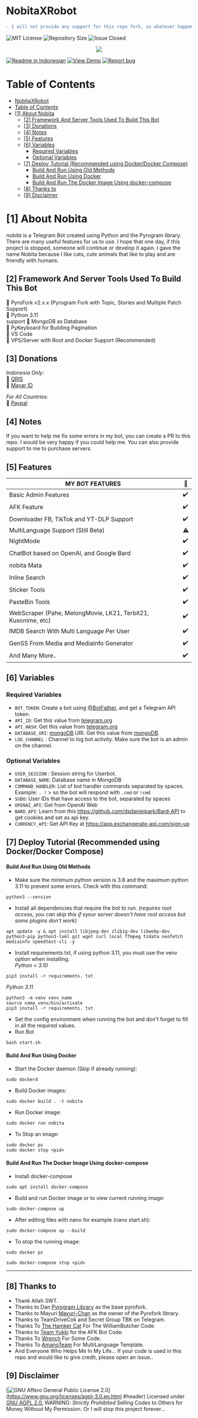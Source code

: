 # NobitaXRobot
```diff
- I will not provide any support for this repo fork, so whatever happens is your responsibility. Don't contact me because of your own mistakes. I'll stop updating this repo, just a few small fixes I'll make.
```

<!--Badges-->
![MIT License][license-shield] ![Repository Size][repository-size-shield] ![Issue Closed][issue-closed-shield]

<!--Project Title Image-->
<p align="center">
   <img src="https://mallucampaign.in/images/img_1703398362.jpg"/>
</p>

<!--Project Buttons-->
  [![Readme in Indonesian][readme-ko-shield]][readme-ko-url] [![View Demo][view-demo-shield]][view-demo-url] [![Report bug][ report-bug-shield]][report-bug-url] <!-- [![Request feature][request-feature-shield]][request-feature-url] -->

<!--Table of Contents-->
# Table of Contents
- [NobitaXRobot](#nobitaxrobot)
- [Table of Contents](#table-of-contents)
- [\[1\] About Nobita](#1-about-nobita)
  - [\[2\] Framework And Server Tools Used To Build This Bot](#2-framework-and-server-tools-used-to-build-this-bot)
  - [\[3\] Donations](#3-donations)
  - [\[4\] Notes](#4-notes)
  - [\[5\] Features](#5-features)
  - [\[6\] Variables](#6-variables)
    - [Required Variables](#required-variables)
    - [Optional Variables](#optional-variables)
  - [\[7\] Deploy Tutorial (Recommended using Docker/Docker Compose)](#7-deploy-tutorial-recommended-using-dockerdocker-compose)
      - [Build And Run Using Old Methods](#build-and-run-using-old-methods)
      - [Build And Run Using Docker](#build-and-run-using-docker)
      - [Build And Run The Docker Image Using docker-compose](#build-and-run-the-docker-image-using-docker-compose)
  - [\[8\] Thanks to](#8-thanks-to)
  - [\[9\] Disclaimer](#9-disclaimer)

# [1] About Nobita
*nobita* is a Telegram Bot created using Python and the Pyrogram library. There are many useful features for us to use. I hope that one day, if this project is stopped, someone will continue or develop it again. I gave the name Nobita because I like cats, cute animals that like to play and are friendly with humans.

## [2] Framework And Server Tools Used To Build This Bot
  🌱 PyroFork v2.x.x (Pyrogram Fork with Topic, Stories and Multiple Patch Support)<br>
  🌱 Python 3.11<br>support
  🌱 MongoDB as Database<br>
  🌱 PyKeyboard for Building Pagination<br>
  🌱 VS Code<br>
  🌱 VPS/Server with Root and Docker Support (Recommended)<br>

## [3] Donations
*Indonesia Only:*<br>
  🌱 [QRIS][qris-url]<br>
  🌱 [Mayar ID][mayar]<br>

*For All Countries:*<br>
  🌱 [Paypal][paypal-url]<br>

## [4] Notes
If you want to help me fix some errors in my bot, you can create a PR to this repo. I would be very happy if you could help me. You can also provide support to me to purchase servers.

## [5] Features

| MY BOT FEATURES                                               | 🌱   |
| ------------------------------------------------------------- | --- |
| Basic Admin Features                                          | ✔️   |
| AFK Feature                                                   | ✔️   |
| Downloader FB, TikTok and YT-DLP Support                      | ✔️   |
| MultiLanguage Support (Still Beta)                            | ⚠️   |
| NightMode                                                     | ✔️   |
| ChatBot based on OpenAI, and Google Bard                      | ✔️   |
| nobita Mata                                                   | ✔️   |
| Inline Search                                                 | ✔️   |
| Sticker Tools                                                 | ✔️   |
| PasteBin Tools                                                | ✔️   |
| WebScraper (Pahe, MelongMovie, LK21, Terbit21, Kusonime, etc) | ✔️   |
| IMDB Search With Multi Language Per User                      | ✔️   |
| GenSS From Media and MediaInfo Generator                      | ✔️   |
| And Many More..                                               | ✔️   |

## [6] Variables

### Required Variables
* `BOT_TOKEN`: Create a bot using [@BotFather](https://t.me/BotFather), and get a Telegram API token.
* `API_ID`: Get this value from [telegram.org](https://my.telegram.org/apps)
* `API_HASH`: Get this value from [telegram.org](https://my.telegram.org/apps)
* `DATABASE_URI`: [mongoDB](https://www.mongodb.com) URI. Get this value from [mongoDB](https://www.mongodb.com).
* `LOG_CHANNEL` : Channel to log bot activity. Make sure the bot is an admin on the channel.

### Optional Variables
* `USER_SESSION` : Session string for Userbot.
* `DATABASE_NAME`: Database name in MongoDB
* `COMMAND_HANDLER`: List of bot handler commands separated by spaces. Example: `. !` > so the bot will respond with `.cmd` or `!cmd`
* `SUDO`: User IDs that have access to the bot, separated by spaces
* `OPENAI_API`: Get from OpenAI Web
* `BARD_API`: Learn from this https://github.com/dsdanielpark/Bard-API to get cookies and set as api key.
* `CURRENCY_API`: Get API Key at https://app.exchangerate-api.com/sign-up

## [7] Deploy Tutorial (Recommended using Docker/Docker Compose)

#### Build And Run Using Old Methods
- Make sure the minimum python version is 3.8 and the maximum python 3.11 to prevent some errors. Check with this command:
```
python3 --version
```
- Install all dependencies that require the bot to run. *(requires root access, you can skip this if syour server doesn't have root access but some plugins don't work)*
```
apt update -y & apt install libjpeg-dev zlib1g-dev libwebp-dev python3-pip python3-lxml git wget curl local ffmpeg tzdata neofetch mediainfo speedtest-cli -y
```
- Install requirements.txt, if using python 3.11, you must use the venv option when installing.<br/>
*Python < 3.10*
```
pip3 install -r requirements. txt
```
*Python 3.11*
```
python3 -m venv venv_name
source nama_venv/bin/activate
pip3 install -r requirements. txt
```
- Set the config environment when running the bot and don't forget to fill in all the required values.
- Run Bot
```
bash start.sh
```

#### Build And Run Using Docker

- Start the Docker daemon (Skip if already running):
```
sudo dockerd
```
- Build Docker images:
```
sudo docker build . -t nobita
```
- Run Docker image:
```
sudo docker run nobita
```
- To Stop an image:
```
sudo docker ps
sudo docker stop <pid>
```

#### Build And Run The Docker Image Using docker-compose

- Install docker-compose
```
sudo apt install docker-compose
```
- Build and run Docker image or to view current running image:
```
sudo docker-compose up
```
- After editing files with nano for example (nano start.sh):
```
sudo docker-compose up --build
```
- To stop the running image:
```
sudo docker ps
```
```
sudo docker-compose stop <pid>
```

----


## [8] Thanks to
  - Thank Allah SWT.
  - Thanks to Dan [Pyrogram Library](https://github.com/pyrogram/pyrogram) as the base pyrofork.
  - Thanks to Mayuri [Mayuri-Chan](https://github.com/Mayuri-Chan) as the owner of the Pyrofork library.
  - Thanks to TeamDriveCok and Secret Group TBK on Telegram.
  - Thanks To [The Hamker Cat](https://github.com/TheHamkerCat) For The WilliamButcher Code.
  - Thanks to [Team Yukki](https://github.com/TeamYukki) for the AFK Bot Code.
  - Thanks To [Wrench](https://github.com/EverythingSuckz) For Some Code.
  - Thanks To [AmanoTeam](https://github.com/AmanoTeam) For MultiLanguage Template.
  - And Everyone Who Helps Me In My Life...
If your code is used in this repo and would like to give credit, please open an issue..

## [9] Disclaimer
[![GNU Affero General Public License 2.0](https://www.gnu.org/graphics/agplv3-155x51.png)](https://www.gnu.org/licenses/agpl-3.0.en.html #header)
Licensed under [GNU AGPL 2.0.](https://github.com/jaisingh007/NobitaXRobot/blob/master/LICENSE)
WARNING: *Strictly Prohibited* Selling Codes to Others for Money Without My Permission. Or I will stop this project forever...

<!--Url for Badges-->
[license-shield]: https://img.shields.io/github/license/jaisingh007/NobitaXRobot?labelColor=D8D8D8&color=04B4AE
[repository-size-shield]: https://img.shields.io/github/repo-size/jaisingh007/NobitaXRobot?labelColor=D8D8D8&color=BE81F7
[issue-closed-shield]: https://img.shields.io/github/issues-closed/jaisingh007/NobitaXRobot?labelColor=D8D8D8&color=FE9A2E

<!--Url for Buttons-->
[readme-ko-shield]: https://img.shields.io/badge/-readme%20in%20Indonesian-2E2E2E?style=for-the-badge
[view-demo-shield]: https://img.shields.io/badge/-%F0%9F%98%8E%20view%20demo-F3F781?style=for-the-badge
[view-demo-url]: https://telegram.me/Nobita_X_Robot
[report-bug-shield]: https://img.shields.io/badge/-%F0%9F%90%9E%20report%20bug-F5A9A9?style=for-the-badge
[report-bug-url]: https://github.com/jaisingh007/NobitaXRobot/issues
[request-feature-shield]: https://img.shields.io/badge/-%E2%9C%A8%20request%20feature-A9D0F5?style=for-the-badge
[request-feature-url]: https://github.com/jaisingh007/NobitaXRobot/issues

<!--URLS-->
[readme-ko-url]: README.md
[kofi-url]: https://ko-fi.com/jaisingh007
[paypal-url]: https://paypal.me/jaisingh007
[qris-url]: https://img.nobiweb.eu.org/file/2acf7698f300ef3d9138f.jpg
[mayar]: https://jaisingh007.mayar.link/payme
[sociabuzz-url]: https://sociabuzz.com/jaisingh007/tribe
[saweria-url]: https://saweria.co/jaisingh007
[trakteer-url]: https://trakteer.id/nobi-aris-sp7cn